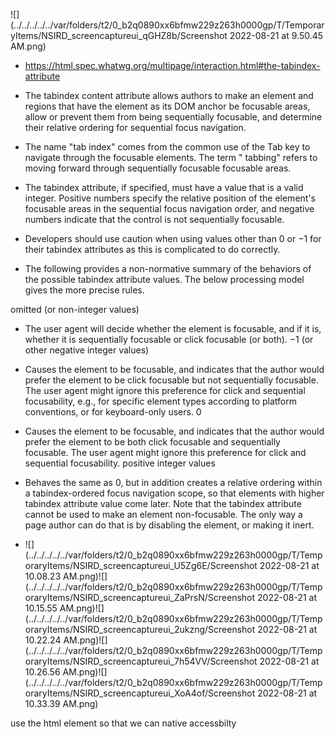 ![](../../../../../var/folders/t2/0_b2q0890xx6bfmw229z263h0000gp/T/TemporaryItems/NSIRD_screencaptureui_qGHZ8b/Screenshot 2022-08-21 at 9.50.45 AM.png)
- https://html.spec.whatwg.org/multipage/interaction.html#the-tabindex-attribute
- The tabindex content attribute allows authors to make an element and regions that have the element as its DOM anchor
  be focusable areas, allow or prevent them from being sequentially focusable, and determine their relative ordering for
  sequential focus navigation.

- The name "tab index" comes from the common use of the Tab key to navigate through the focusable elements. The term "
  tabbing" refers to moving forward through sequentially focusable focusable areas.

- The tabindex attribute, if specified, must have a value that is a valid integer. Positive numbers specify the relative
  position of the element's focusable areas in the sequential focus navigation order, and negative numbers indicate that
  the control is not sequentially focusable.

- Developers should use caution when using values other than 0 or −1 for their tabindex attributes as this is
  complicated to do correctly.

- The following provides a non-normative summary of the behaviors of the possible tabindex attribute values. The below
  processing model gives the more precise rules.

omitted (or non-integer values)

- The user agent will decide whether the element is focusable, and if it is, whether it is sequentially focusable or
  click focusable (or both).
  −1 (or other negative integer values)
- Causes the element to be focusable, and indicates that the author would prefer the element to be click focusable but
  not sequentially focusable. The user agent might ignore this preference for click and sequential focusability, e.g.,
  for specific element types according to platform conventions, or for keyboard-only users.
  0

- Causes the element to be focusable, and indicates that the author would prefer the element to be both click focusable
  and sequentially focusable. The user agent might ignore this preference for click and sequential focusability.
  positive integer values
- Behaves the same as 0, but in addition creates a relative ordering within a tabindex-ordered focus navigation scope,
  so that elements with higher tabindex attribute value come later.
  Note that the tabindex attribute cannot be used to make an element non-focusable. The only way a page author can do
  that is by disabling the element, or making it inert.
- ![](../../../../../var/folders/t2/0_b2q0890xx6bfmw229z263h0000gp/T/TemporaryItems/NSIRD_screencaptureui_U5Zg6E/Screenshot 2022-08-21 at 10.08.23 AM.png)![](../../../../../var/folders/t2/0_b2q0890xx6bfmw229z263h0000gp/T/TemporaryItems/NSIRD_screencaptureui_ZaPrsN/Screenshot 2022-08-21 at 10.15.55 AM.png)![](../../../../../var/folders/t2/0_b2q0890xx6bfmw229z263h0000gp/T/TemporaryItems/NSIRD_screencaptureui_2ukzng/Screenshot 2022-08-21 at 10.22.24 AM.png)![](../../../../../var/folders/t2/0_b2q0890xx6bfmw229z263h0000gp/T/TemporaryItems/NSIRD_screencaptureui_7h54VV/Screenshot 2022-08-21 at 10.26.56 AM.png)![](../../../../../var/folders/t2/0_b2q0890xx6bfmw229z263h0000gp/T/TemporaryItems/NSIRD_screencaptureui_XoA4of/Screenshot 2022-08-21 at 10.33.39 AM.png)


use the html element so that we can native accessbilty 